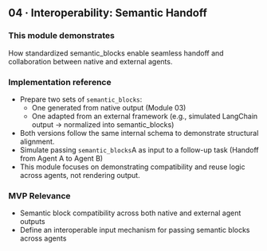 ## 04 · Interoperability: Semantic Handoff

### This module demonstrates
How standardized semantic_blocks enable seamless handoff and collaboration between native and external agents.

### Implementation reference
- Prepare two sets of `semantic_blocks`:  
  - One generated from native output (Module 03)
  - One adapted from an external framework (e.g., simulated LangChain output → normalized into semantic_blocks)
- Both versions follow the same internal schema to demonstrate structural alignment.
- Simulate passing `semantic_blocks`A as input to a follow-up task (Handoff from Agent A to Agent B)
- This module focuses on demonstrating compatibility and reuse logic across agents, not rendering output.

### MVP Relevance
- Semantic block compatibility across both native and external agent outputs
- Define an interoperable input mechanism for passing semantic blocks across agents
